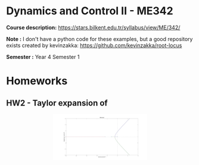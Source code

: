 # Dynamics and Control II - ME342
**Course description:** https://stars.bilkent.edu.tr/syllabus/view/ME/342/

**Note :** I don't have a python code for these examples, but a good repository exists created by kevinzakka: https://github.com/kevinzakka/root-locus

**Semester :** Year 4 Semester 1

# Homeworks

## HW2 - Taylor expansion of

<p align="center">
  <img width=50% height=50% src="https://github.com/soly33tworks/ME-PHYS_Undergraduate_Courses/blob/main/ME342-Dynamics_and_Control_II/assets/HW2.jpg">
</p>
